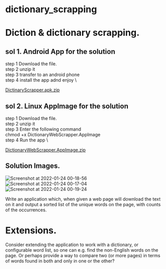 # dictionary_scrapping

# Diction & dictionary scrapping.

## sol 1. Android App for the solution
step 1 Download the file. \
step 2 unzip it \
step 3 transfer to an android phone \
step 4 install the app adnd enjoy \

[DictinaryScrapper.apk.zip](https://github.com/Genialngash/dictionary-scrapping/files/7921388/DictinaryScrapper.apk.zip)


## sol 2. Linux AppImage for the solution
step 1 Download the file. \
step 2 unzip it \
step 3 Enter the following command \
      chmod +x DictionaryWebScrapper.AppImage \
step 4 Run the app \


[DictionaryWebScrapper.AppImage.zip](https://github.com/Genialngash/dictionary-scrapping/files/7921379/DictionaryWebScrapper.AppImage.zip)


## Solution Images.

![Screenshot at 2022-01-24 00-18-56](https://user-images.githubusercontent.com/45265245/150698438-0591310b-0360-4a67-81e8-ded0c8418e6c.png)
![Screenshot at 2022-01-24 00-17-04](https://user-images.githubusercontent.com/45265245/150698403-19bb9138-ed66-4132-874c-ee53bd1a28bd.png)
![Screenshot at 2022-01-24 00-19-24](https://user-images.githubusercontent.com/45265245/150698447-3e934804-a768-43df-8c1c-7d2e90636351.png)





Write an application which, when given a web page will download the text on it and output a sorted list of the unique words on the page, with counts of the occurrences.

# Extensions.

Consider extending the application to work with a dictionary, or configurable word list, so one can e.g. find the non-English words on the page. Or perhaps provide a way to compare two (or more pages) in terms of words found in both and only in one or the other?



